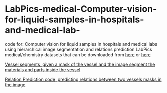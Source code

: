 # LabPics-medical-Computer-vision-for-liquid-samples-in-hospitals-and-medical-lab-
code for: Computer vision for liquid samples in hospitals and medical labs using hierarchical image segmentation  and relations prediction
LabPics medical/chemistry datasets that can be downloaded from [here](https://zenodo.org/record/4736111) or [here](https://www.kaggle.com/sagieppel/labpics-chemistry-labpics-medical)

[Vessel segments, given a mask of the vessel and the image segment the materials and parts inside the vessel](https://github.com/sagieppel/Segmenting-givne-region-of-an-image-using-neural-net-with-ROI-attention-input)


[Relation Prediction code, predicting relations between two vessels masks in the image](https://github.com/sagieppel/-Finding-relations-between-two-instances-in-an-image-using-a-convolutional-neural-net.)
